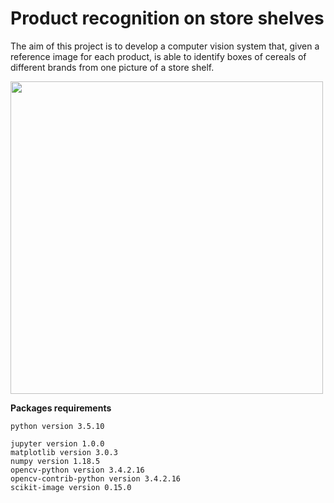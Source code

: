 # Product recognition on store shelves

The aim of this project is to develop a computer vision system that, given a reference image for each product, is able to identify boxes of cereals of different brands from one picture of a store shelf.

<img src="output/step_C/m5.png" width="500">

**Packages requirements**

`python version 3.5.10`

`jupyter version 1.0.0`  
`matplotlib version 3.0.3`  
`numpy version 1.18.5`  
`opencv-python version 3.4.2.16`  
`opencv-contrib-python version 3.4.2.16`  
`scikit-image version 0.15.0`
